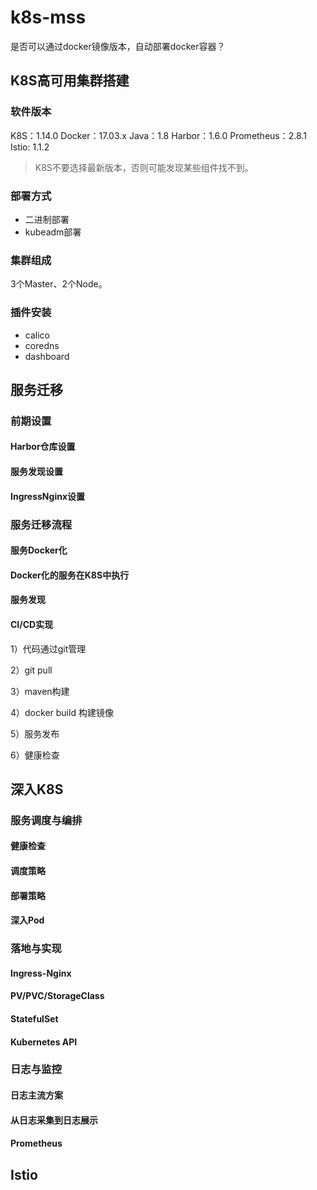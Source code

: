 # k8s-mss

是否可以通过docker镜像版本，自动部署docker容器？

## K8S高可用集群搭建

### 软件版本

K8S：1.14.0
Docker：17.03.x
Java：1.8
Harbor：1.6.0
Prometheus：2.8.1
Istio: 1.1.2

> K8S不要选择最新版本，否则可能发现某些组件找不到。

### 部署方式

+ 二进制部署
+ kubeadm部署

### 集群组成

3个Master、2个Node。

### 插件安装

+ calico
+ coredns
+ dashboard

## 服务迁移

### 前期设置

#### Harbor仓库设置

#### 服务发现设置

#### IngressNginx设置

### 服务迁移流程

#### 服务Docker化

#### Docker化的服务在K8S中执行

#### 服务发现

#### CI/CD实现

1）代码通过git管理

2）git pull

3）maven构建

4）docker build 构建镜像

5）服务发布

6）健康检查

## 深入K8S

### 服务调度与编排

#### 健康检查

#### 调度策略

#### 部署策略

#### 深入Pod

### 落地与实现

#### Ingress-Nginx

#### PV/PVC/StorageClass

#### StatefulSet

#### Kubernetes API

### 日志与监控

#### 日志主流方案

#### 从日志采集到日志展示

#### Prometheus

## Istio

